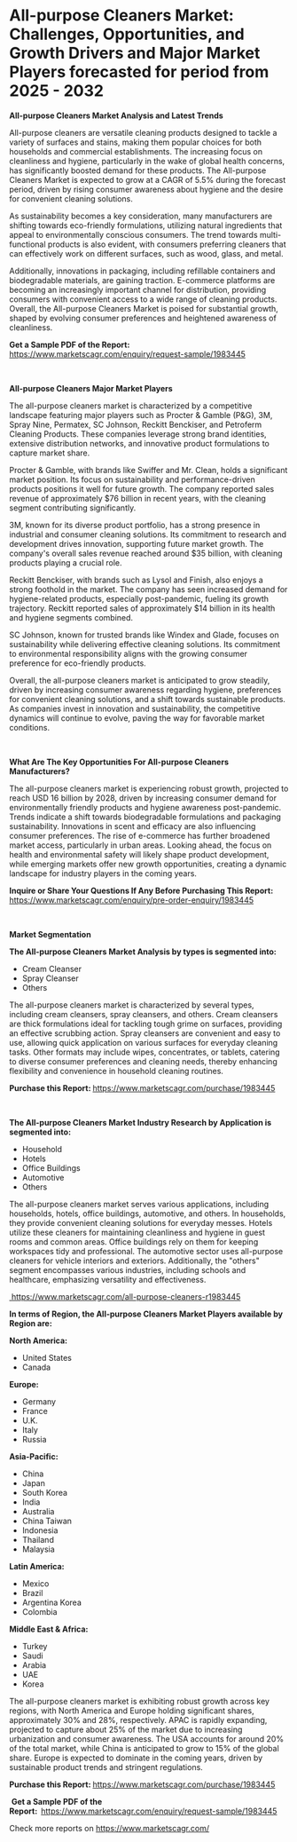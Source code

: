 <p><h1>All-purpose Cleaners Market: Challenges, Opportunities, and Growth Drivers and Major Market Players forecasted for period from 2025 - 2032</h1></p><p><strong>All-purpose Cleaners Market Analysis and Latest Trends</strong></p>
<p><p>All-purpose cleaners are versatile cleaning products designed to tackle a variety of surfaces and stains, making them popular choices for both households and commercial establishments. The increasing focus on cleanliness and hygiene, particularly in the wake of global health concerns, has significantly boosted demand for these products. The All-purpose Cleaners Market is expected to grow at a CAGR of 5.5% during the forecast period, driven by rising consumer awareness about hygiene and the desire for convenient cleaning solutions.</p><p>As sustainability becomes a key consideration, many manufacturers are shifting towards eco-friendly formulations, utilizing natural ingredients that appeal to environmentally conscious consumers. The trend towards multi-functional products is also evident, with consumers preferring cleaners that can effectively work on different surfaces, such as wood, glass, and metal. </p><p>Additionally, innovations in packaging, including refillable containers and biodegradable materials, are gaining traction. E-commerce platforms are becoming an increasingly important channel for distribution, providing consumers with convenient access to a wide range of cleaning products. Overall, the All-purpose Cleaners Market is poised for substantial growth, shaped by evolving consumer preferences and heightened awareness of cleanliness.</p></p>
<p><strong>Get a Sample PDF of the Report:&nbsp;</strong> <a href="https://www.marketscagr.com/enquiry/request-sample/1983445?utm_campaign=2115&utm_medium=2&utm_source=Github&utm_content=ia&utm_term=04022025&utm_id=all-purpose-cleaners">https://www.marketscagr.com/enquiry/request-sample/1983445</a></p>
<p>&nbsp;</p>
<p><strong>All-purpose Cleaners Major Market Players</strong></p>
<p><p>The all-purpose cleaners market is characterized by a competitive landscape featuring major players such as Procter & Gamble (P&G), 3M, Spray Nine, Permatex, SC Johnson, Reckitt Benckiser, and Petroferm Cleaning Products. These companies leverage strong brand identities, extensive distribution networks, and innovative product formulations to capture market share.</p><p>Procter & Gamble, with brands like Swiffer and Mr. Clean, holds a significant market position. Its focus on sustainability and performance-driven products positions it well for future growth. The company reported sales revenue of approximately $76 billion in recent years, with the cleaning segment contributing significantly.</p><p>3M, known for its diverse product portfolio, has a strong presence in industrial and consumer cleaning solutions. Its commitment to research and development drives innovation, supporting future market growth. The company's overall sales revenue reached around $35 billion, with cleaning products playing a crucial role.</p><p>Reckitt Benckiser, with brands such as Lysol and Finish, also enjoys a strong foothold in the market. The company has seen increased demand for hygiene-related products, especially post-pandemic, fueling its growth trajectory. Reckitt reported sales of approximately $14 billion in its health and hygiene segments combined.</p><p>SC Johnson, known for trusted brands like Windex and Glade, focuses on sustainability while delivering effective cleaning solutions. Its commitment to environmental responsibility aligns with the growing consumer preference for eco-friendly products.</p><p>Overall, the all-purpose cleaners market is anticipated to grow steadily, driven by increasing consumer awareness regarding hygiene, preferences for convenient cleaning solutions, and a shift towards sustainable products. As companies invest in innovation and sustainability, the competitive dynamics will continue to evolve, paving the way for favorable market conditions.</p></p>
<p>&nbsp;</p>
<p><strong>What Are The Key Opportunities For All-purpose Cleaners Manufacturers?</strong></p>
<p><p>The all-purpose cleaners market is experiencing robust growth, projected to reach USD 16 billion by 2028, driven by increasing consumer demand for environmentally friendly products and hygiene awareness post-pandemic. Trends indicate a shift towards biodegradable formulations and packaging sustainability. Innovations in scent and efficacy are also influencing consumer preferences. The rise of e-commerce has further broadened market access, particularly in urban areas. Looking ahead, the focus on health and environmental safety will likely shape product development, while emerging markets offer new growth opportunities, creating a dynamic landscape for industry players in the coming years.</p></p>
<p><strong>Inquire or Share Your Questions If Any Before Purchasing This Report:</strong> <a href="https://www.marketscagr.com/enquiry/pre-order-enquiry/1983445?utm_campaign=2115&utm_medium=2&utm_source=Github&utm_content=ia&utm_term=04022025&utm_id=all-purpose-cleaners">https://www.marketscagr.com/enquiry/pre-order-enquiry/1983445</a></p>
<p>&nbsp;</p>
<p><strong>Market Segmentation</strong></p>
<p><strong>The All-purpose Cleaners Market Analysis by types is segmented into:</strong></p>
<p><ul><li>Cream Cleanser</li><li>Spray Cleanser</li><li>Others</li></ul></p>
<p><p>The all-purpose cleaners market is characterized by several types, including cream cleansers, spray cleansers, and others. Cream cleansers are thick formulations ideal for tackling tough grime on surfaces, providing an effective scrubbing action. Spray cleansers are convenient and easy to use, allowing quick application on various surfaces for everyday cleaning tasks. Other formats may include wipes, concentrates, or tablets, catering to diverse consumer preferences and cleaning needs, thereby enhancing flexibility and convenience in household cleaning routines.</p></p>
<p><strong>Purchase this Report:&nbsp;</strong><a href="https://www.marketscagr.com/purchase/1983445?utm_campaign=2115&utm_medium=2&utm_source=Github&utm_content=ia&utm_term=04022025&utm_id=all-purpose-cleaners">https://www.marketscagr.com/purchase/1983445</a></p>
<p>&nbsp;</p>
<p><strong>The All-purpose Cleaners Market Industry Research by Application is segmented into:</strong></p>
<p><ul><li>Household</li><li>Hotels</li><li>Office Buildings</li><li>Automotive</li><li>Others</li></ul></p>
<p><p>The all-purpose cleaners market serves various applications, including households, hotels, office buildings, automotive, and others. In households, they provide convenient cleaning solutions for everyday messes. Hotels utilize these cleaners for maintaining cleanliness and hygiene in guest rooms and common areas. Office buildings rely on them for keeping workspaces tidy and professional. The automotive sector uses all-purpose cleaners for vehicle interiors and exteriors. Additionally, the "others" segment encompasses various industries, including schools and healthcare, emphasizing versatility and effectiveness.</p></p>
<p><a href="https://www.marketscagr.com/all-purpose-cleaners-r1983445?utm_campaign=2115&utm_medium=2&utm_source=Github&utm_content=ia&utm_term=04022025&utm_id=all-purpose-cleaners">&nbsp;https://www.marketscagr.com/all-purpose-cleaners-r1983445</a></p>
<p><strong>In terms of Region, the All-purpose Cleaners Market Players available by Region are:</strong></p>
<p>
    <p> <strong> North America: </strong>
        <ul>
            <li>United States</li>
            <li>Canada</li>
        </ul>
        </p> 
    <p> <strong> Europe: </strong>
        <ul>
            <li>Germany</li>
            <li>France</li>
            <li>U.K.</li>
            <li>Italy</li>
            <li>Russia</li>
        </ul>
        </p> 
    <p> <strong> Asia-Pacific: </strong>
        <ul>
            <li>China</li>
            <li>Japan</li>
            <li>South Korea</li>
            <li>India</li>
            <li>Australia</li>
            <li>China Taiwan</li>
            <li>Indonesia</li>
            <li>Thailand</li>
            <li>Malaysia</li>
        </ul>
        </p> 
    <p> <strong> Latin America: </strong>
        <ul>
            <li>Mexico</li>
            <li>Brazil</li>
            <li>Argentina Korea</li>
            <li>Colombia</li>
        </ul>
        </p> 
    <p> <strong> Middle East & Africa: </strong>
        <ul>
            <li>Turkey</li>
            <li>Saudi</li>
            <li>Arabia</li>
            <li>UAE</li>
            <li>Korea</li>
        </ul>
    </p>
    </p>
<p><p>The all-purpose cleaners market is exhibiting robust growth across key regions, with North America and Europe holding significant shares, approximately 30% and 28%, respectively. APAC is rapidly expanding, projected to capture about 25% of the market due to increasing urbanization and consumer awareness. The USA accounts for around 20% of the total market, while China is anticipated to grow to 15% of the global share. Europe is expected to dominate in the coming years, driven by sustainable product trends and stringent regulations.</p></p>
<p><strong>Purchase this Report: </strong><a href="https://www.marketscagr.com/purchase/1983445?utm_campaign=2115&utm_medium=2&utm_source=Github&utm_content=ia&utm_term=04022025&utm_id=all-purpose-cleaners">https://www.marketscagr.com/purchase/1983445</a></p>
<p>&nbsp;<strong>Get a Sample PDF of the Report:&nbsp;&nbsp;</strong><a href="https://www.marketscagr.com/enquiry/request-sample/1983445?utm_campaign=2115&utm_medium=2&utm_source=Github&utm_content=ia&utm_term=04022025&utm_id=all-purpose-cleaners">https://www.marketscagr.com/enquiry/request-sample/1983445</a></p>
<p><strong></strong></p>
<p>Check more reports on <a href="https://www.marketscagr.com/?utm_campaign=2115&utm_medium=2&utm_source=Github&utm_content=ia&utm_term=04022025&utm_id=all-purpose-cleaners">https://www.marketscagr.com/</a></p>